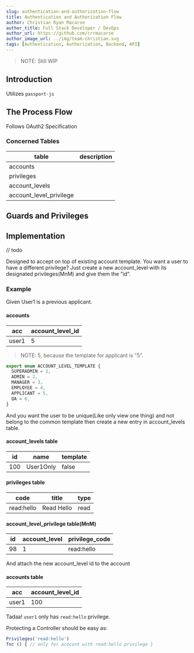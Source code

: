 ```yaml
---
slug: authentication-and-authorization-flow
title: Authentication and Authorization Flow
author: Christian Ryan Macarse
author_title: Full Stack Developer / DevOps
author_url: https://github.com/crrmacarse
author_image_url: ../img/team-christian.svg
tags: [Authentication, Authorization, Backend, API]
---
```


> NOTE: Still WIP

## Introduction

Utilizes `passport-js`

## The Process Flow

Follows OAuth2 Specification

### Concerned Tables

table                   | description      |
------------------------| -----------------|
accounts                |
privileges              |
account_levels          |
account_level_privilege |

## Guards and Privileges

## Implementation

// todo

Designed to accept on top of existing account template.
You want a user to have a different privilege? Just create a new
account_level with its designated privileges(MnM) and give them the "id".

### Example

Given User1 is a previous applicant.

#### accounts

acc   | account_level_id |
------| -----------------|
user1 | 5                |

> NOTE: 5, because the template for applicant is "5".

```ts
export enum ACCOUNT_LEVEL_TEMPLATE {
  SUPERADMIN = 1,
  ADMIN = 2,
  MANAGER = 3,
  EMPLOYEE = 4,
  APPLICANT = 5,
  QA = 6,
}
```

And you want the user to be unique(Like only view one thing) and
not belong to the common template then create a new entry
in account_levels table.

#### account_levels table

id  | name      | template |
--- | --------- | -------- |
100 | User1Only | false    |

#### privileges table

code       | title      | type     |
---------- | ---------  | -------- |
read:hello | Read Hello | read     |

#### account_level_privilege table(MnM)

id  | account_level | privilege_code |
--- | ------------- | --------       |
98  | 1             | read:hello     |

And attach the new account_level id to the account

#### accounts table

acc   | account_level_id |
------| ---------------- |
user1 | 100              |


Tadaa! `user1` only has `read:hello` privilege.

Protecting a Controller should be easy as:

```ts
Privileges('read:hello')
fnc () { // only for acocunt with read:hello privilege }
```

